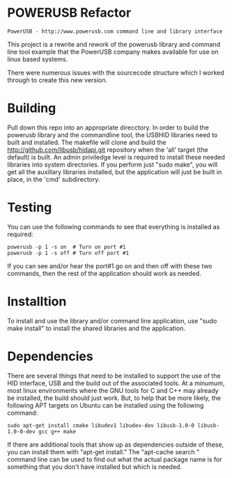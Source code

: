 # POWERUSB Refactor

	PowerUSB - http://www.powerusb.com command line and library interface

This project is a rewrite and rework of the powerusb library and command line tool example that the PowerUSB company makes available for use on linux based systems.

There were numerous issues with the sourcecode structure which I worked through to create this new version.

# Building
Pull down this repo into an appropriate direcctory. In order to build the powerusb library and the commandline tool, the USBHID libraries need to built and installed. The makefile will clone and build the http://github.com/libusb/hidapi.git repository when the 'all' target (the default) is built.  An admin priviledge level is required to install these needed libraries into system directories.  If you perform just "sudo make", you will get all the auxillary libraries installed, but the application will just be built in place, in the 'cmd' subdirectory.

# Testing
You can use the following commands to see that everything is installed as required:

	powerusb -p 1 -s on  # Turn on port #1
	powerusb -p 1 -s off # Turn off port #1

If you can see and/or hear the port#1 go on and then off with these two commands, then the rest of the application should work as needed.

# Installtion
To install and use the library and/or command line application, use "sudo make install" to install the shared libraries and the application.

# Dependencies
There are several things that need to be installed to support the use of the HID interface, USB and the build out of the associated tools.  At a minumum, most linux environments where the GNU tools for C and C++ may already be installed, the build should just work.  But, to help that be more likely, the following APT targets on Ubuntu can be installed using the following command:

	sudo apt-get install cmake libudev1 libudev-dev libusb-1.0-0 libusb-1.0-0-dev gcc g++ make

If there are additional tools that show up as dependencies outside of these, you can install them with "apt-get install."  The "apt-cache search <name>" command line can be used to find out what the actual package name is for something that you don't have installed but which is needed.
